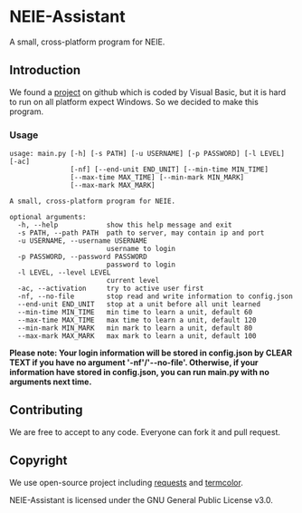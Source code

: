 # NEIE-Assistant
A small, cross-platform program for NEIE.

## Introduction
We found a [project](https://github.com/ranulldd/NEIE-Assistant) on github which is coded by Visual Basic, but it is hard to run on all platform expect Windows. So we decided to make this program.

### Usage
```
usage: main.py [-h] [-s PATH] [-u USERNAME] [-p PASSWORD] [-l LEVEL] [-ac]
               [-nf] [--end-unit END_UNIT] [--min-time MIN_TIME]
               [--max-time MAX_TIME] [--min-mark MIN_MARK]
               [--max-mark MAX_MARK]

A small, cross-platform program for NEIE.

optional arguments:
  -h, --help            show this help message and exit
  -s PATH, --path PATH  path to server, may contain ip and port
  -u USERNAME, --username USERNAME
                        username to login
  -p PASSWORD, --password PASSWORD
                        password to login
  -l LEVEL, --level LEVEL
                        current level
  -ac, --activation     try to active user first
  -nf, --no-file        stop read and write information to config.json
  --end-unit END_UNIT   stop at a unit before all unit learned
  --min-time MIN_TIME   min time to learn a unit, default 60
  --max-time MAX_TIME   max time to learn a unit, default 120
  --min-mark MIN_MARK   min mark to learn a unit, default 80
  --max-mark MAX_MARK   max mark to learn a unit, default 100
```
**Please note: Your login information will be stored in config.json by CLEAR TEXT if you have no argument '-nf'/'--no-file'. Otherwise, if your information have stored in config.json, you can run main.py with no arguments next time.**

## Contributing
We are free to accept to any code. Everyone can fork it and pull request.

## Copyright
We use open-source project including [requests](https://github.com/kennethreitz/requests) and [termcolor](https://pypi.python.org/pypi/termcolor).

NEIE-Assistant is licensed under the GNU General Public License v3.0.
